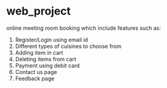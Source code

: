 # web_project
online meeting room booking which include features such as:
1. Register/Login using email id
2. Different types of cuisines to choose from
3. Adding item in cart
4. Deleting items from cart
5. Payment using debit card
6. Contact us page
7. Feedback page
